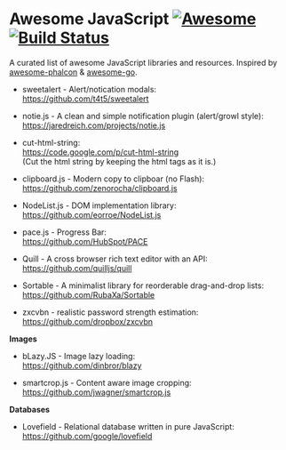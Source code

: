 # Awesome JavaScript [![Awesome](https://cdn.rawgit.com/sindresorhus/awesome/d7305f38d29fed78fa85652e3a63e154dd8e8829/media/badge.svg)](https://github.com/sindresorhus/awesome) [![Build Status](https://travis-ci.org/avelino/awesome-go.svg?branch=master)](https://travis-ci.org/avelino/awesome-go) 


A curated list of awesome JavaScript libraries and resources. Inspired by [awesome-phalcon](https://github.com/sergeyklay/awesome-phalcon) & [awesome-go](https://github.com/avelino/awesome-go).

- sweetalert - Alert/notication modals:
<br/>https://github.com/t4t5/sweetalert

- notie.js - A clean and simple notification plugin (alert/growl style):
<br/>https://jaredreich.com/projects/notie.js

- cut-html-string:
<br/>https://code.google.com/p/cut-html-string
<br/>(Cut the html string by keeping the html tags as it is.)

- clipboard.js - Modern copy to clipboar (no Flash):
<br/>https://github.com/zenorocha/clipboard.js

- NodeList.js - DOM implementation library:
<br/>https://github.com/eorroe/NodeList.js

- pace.js - Progress Bar:
<br/>https://github.com/HubSpot/PACE

- Quill - A cross browser rich text editor with an API:
<br/>https://github.com/quilljs/quill

- Sortable - A minimalist  library for reorderable drag-and-drop lists:
<br/>https://github.com/RubaXa/Sortable

- zxcvbn - realistic password strength estimation:
<br/>https://github.com/dropbox/zxcvbn

**Images**

- bLazy.JS - Image lazy loading:
<br/>https://github.com/dinbror/blazy

- smartcrop.js - Content aware image cropping:
<br/>https://github.com/jwagner/smartcrop.js

**Databases**

- Lovefield - Relational database written in pure JavaScript:
<br/>https://github.com/google/lovefield
